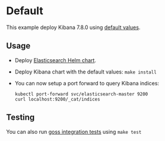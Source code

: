 # Default

This example deploy Kibana 7.8.0 using [default values][].


## Usage

* Deploy [Elasticsearch Helm chart][].

* Deploy Kibana chart with the default values: `make install`

* You can now setup a port forward to query Kibana indices:

  ```
  kubectl port-forward svc/elasticsearch-master 9200
  curl localhost:9200/_cat/indices
  ```


## Testing

You can also run [goss integration tests][] using `make test`


[elasticsearch helm chart]: https://github.com/elastic/helm-charts/tree/7.8/elasticsearch/examples/default/
[goss integration tests]: https://github.com/elastic/helm-charts/tree/7.8/kibana/examples/default/test/goss.yaml
[default values]: https://github.com/elastic/helm-charts/tree/7.8/kibana/values.yaml
